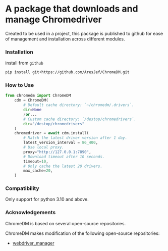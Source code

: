 # A package that downloads and manage Chromedriver

Created to be used in a project, this package is published to github 
for ease of management and installation across different modules.

### Installation
install from `github`

``` bash
pip install git+https://github.com/AresJef/ChromeDM.git
```

### How to Use
```python
from chromedm import ChromeDM
    cdm = ChromeDM(
        # Default cache directory: `~/chromedm/.drivers`.
        dir=None
        /or...
        # Custom cache directory: `/destop/chromedrivers`.
        dir="/destop/chromedrivers"
    )
    chromedriver = await cdm.install(
        # Match the latest driver version after 1 day.
        latest_version_interval = 86_400,
        # Use local proxy.
        proxy="http://127.0.0.1:7890",
        # Download timeout after 10 seconds.
        timeout=10,
        # Only cache the latest 20 drivers.
        max_cache=20,
    )
```

### Compatibility
Only support for python 3.10 and above.

### Acknowledgements
ChromeDM is based on several open-source repositories.

ChromeDM makes modification of the following open-source repositories:
- [webdriver_manager](https://github.com/SergeyPirogov/webdriver_manager)
